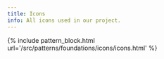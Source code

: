 ```yaml
---
title: Icons
info: All icons used in our project.
---
```


{% include pattern_block.html url='/src/patterns/foundations/icons/icons.html' %}
